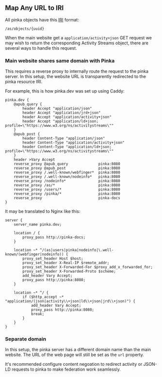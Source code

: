 ## Map Any URL to IRI

All pinka objects have this [IRI][iri] format:

    /as/objects/{uuid}

When the main website get a `application/activity+json` GET request we may wish
to return the corresponding Activity Streams object, there are several ways to
handle this request.

### Main website shares same domain with Pinka

This requires a reverse proxy to internally route the request to the pinka
server. In this setup, the website URL is transparently redirected to the pinka
resource IRI.

For example, this is how pinka.dev was set up using Caddy:

```
pinka.dev {
    @apub_query {
        header Accept "application/json"
        header Accept "application/jrd+json"
        header Accept "application/activity+json"
        header Accept "application/ld+json; profile=\"https://www.w3.org/ns/activitystreams\""
    }
    @apub_post {
        header Content-Type "application/json"
        header Content-Type "application/activity+json"
        header Content-Type "application/ld+json; profile=\"https://www.w3.org/ns/activitystreams\""
    }
    header >Vary Accept
    reverse_proxy @apub_query              pinka:8080
    reverse_proxy @apub_post               pinka:8080
    reverse_proxy /.well-known/webfinger*  pinka:8080
    reverse_proxy /.well-known/nodeinfo*   pinka:8080
    reverse_proxy /nodeinfo*               pinka:8080
    reverse_proxy /as/*                    pinka:8080
    reverse_proxy /users/*                 pinka:8080
    reverse_proxy /pinka/*                 pinka:8080
    reverse_proxy                          pinka-docs
}
```

It may be translated to Nginx like this:

```
server {
    server_name pinka.dev;

    location / {
        proxy_pass http://pinka-docs;
    }

    location ~* ^/(as|users|pinka|nodeinfo|\.well-known/(webfinger|nodeinfo)) {
        proxy_set_header Host $host;
        proxy_set_header X-Real-IP $remote_addr;
        proxy_set_header X-Forwarded-For $proxy_add_x_forwarded_for;
        proxy_set_header X-Forwarded-Proto $scheme;
        add_header Vary Accept;
        proxy_pass http://pinka:8080;
    }

    location ~* ^/ {
        if ($http_accept ~* "application/(json|activity\\+json|ld\\+json|jrd\\+json)") {
            add_header Vary Accept;
            proxy_pass http://pinka:8080;
            break;
        }
    }
}
```

### Separate domain

In this setup, the pinka server has a different domain name than the main
website. The URL of the web page will still be set as the `url` property.

It's recommended configure content negoation to redirect activity or JSON-LD
requests to pinka to make federation work seamlessly.

[iri]: https://www.w3.org/TR/json-ld11/#iris